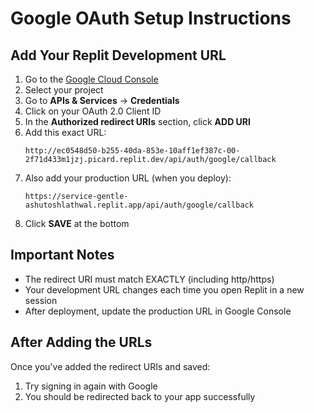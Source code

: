# Google OAuth Setup Instructions

## Add Your Replit Development URL

1. Go to the [Google Cloud Console](https://console.cloud.google.com)
2. Select your project
3. Go to **APIs & Services** → **Credentials**
4. Click on your OAuth 2.0 Client ID
5. In the **Authorized redirect URIs** section, click **ADD URI**
6. Add this exact URL:
   ```
   http://ec0548d50-b255-40da-853e-10aff1ef387c-00-2f71d433m1jzj.picard.replit.dev/api/auth/google/callback
   ```
7. Also add your production URL (when you deploy):
   ```
   https://service-gentle-ashutoshlathwal.replit.app/api/auth/google/callback
   ```
8. Click **SAVE** at the bottom

## Important Notes

- The redirect URI must match EXACTLY (including http/https)
- Your development URL changes each time you open Replit in a new session
- After deployment, update the production URL in Google Console

## After Adding the URLs

Once you've added the redirect URIs and saved:
1. Try signing in again with Google
2. You should be redirected back to your app successfully